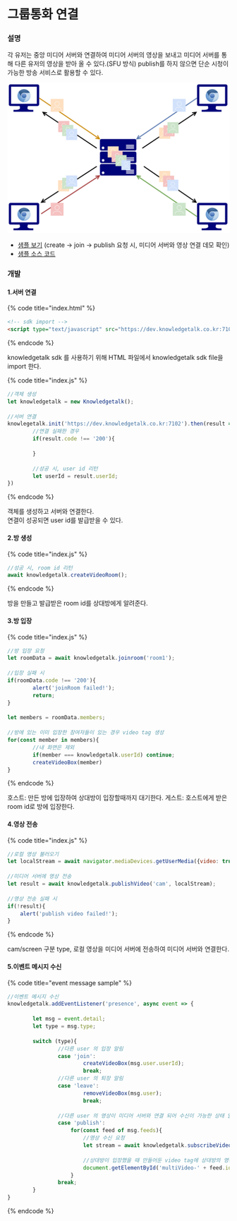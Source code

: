 # 그룹통화 연결

### 설명

각 유저는 중앙 미디어 서버와 연결하여 미디어 서버의 영상을 보내고 미디어 서버를 통해 다른 유저의 영상을 받아 올 수 있다.(SFU 방식) publish를 하지 않으면 단순 시청이 가능한 방송 서비스로 활용할 수 있다.

![sfu 방식](../img/sfu.png)

* [샘플 보기](https://dev.knowledgetalk.co.kr:3456/group) (create -> join -> publish 요청 시, 미디어 서버와 영상 연결 데모 확인)
* [샘플 소스 코드](https://github.com/kpointnotice/knowledgetalk-sample/blob/master/public/group.html)

### 개발

#### 1.서버 연결

{% code title="index.html" %}
```html
<!-- sdk import -->
<script type="text/javascript" src="https://dev.knowledgetalk.co.kr:7102/knowledgetalk.min.js"></script>
```
{% endcode %}

knowledgetalk sdk 를 사용하기 위해 HTML 파일에서 knowledgetalk sdk file을 import 한다.

{% code title="index.js" %}
```javascript
//객체 생성
let knowledgetalk = new Knowledgetalk();

//서버 연결
knowlegetalk.init('https://dev.knowledgetalk.co.kr:7102').then(result => {
        //연결 실패한 경우
        if(result.code !== '200'){
                
        }

        //성공 시, user id 리턴
        let userId = result.userId;
})
```
{% endcode %}

객체를 생성하고 서버와 연결한다.\
연결이 성공되면 user id를 발급받을 수 있다.

#### 2.방 생성

{% code title="index.js" %}
```javascript
//성공 시, room id 리턴
await knowledgetalk.createVideoRoom();
```
{% endcode %}

방을 만들고 발급받은 room id를 상대방에게 알려준다.

#### 3.방 입장

{% code title="index.js" %}
```javascript
//방 입장 요청
let roomData = await knowledgetalk.joinroom('room1');

//입장 실패 시
if(roomData.code !== '200'){
        alert('joinRoom failed!');
        return;
}

let members = roomData.members;

//방에 있는 이미 입장한 참여자들이 있는 경우 video tag 생성
for(const member in members){
        //내 화면은 제외
        if(member === knowledgetalk.userId) continue;
        createVideoBox(member)
}
```
{% endcode %}

호스트: 만든 방에 입장하여 상대방이 입장할때까지 대기한다. 게스트: 호스트에게 받은 room id로 방에 입장한다.

#### 4.영상 전송

{% code title="index.js" %}
```javascript
//로컬 영상 불러오기
let localStream = await navigator.mediaDevices.getUserMedia({video: true, audio: false});

//미디어 서버에 영상 전송
let result = await knowledgetalk.publishVideo('cam', localStream);

//영상 전송 실패 시
if(!result){
    alert('publish video failed!');
}
```
{% endcode %}

cam/screen 구분 type, 로컬 영상을 미디어 서버에 전송하여 미디어 서버와 연결한다.

#### 5.이벤트 메시지 수신

{% code title="event message sample" %}
```javascript
//이벤트 메시지 수신
knowledgetalk.addEventListener('presence', async event => {

        let msg = event.detail;
        let type = msg.type;

        switch (type){
                //다른 user 의 입장 알림
                case 'join':
                        createVideoBox(msg.user.userId);             
                        break;
                //다른 user 의 퇴장 알림
                case 'leave':
                        removeVideoBox(msg.user);
                        break;
                        
                //다른 user 의 영상이 미디어 서버와 연결 되어 수신이 가능한 상태 알림
                case 'publish':
                    for(const feed of msg.feeds){
                        //영상 수신 요청
                        let stream = await knowledgetalk.subscribeVideo(feed.id, feed.type);
                        
                        //상대방이 입장했을 때 만들어둔 video tag에 상대방의 영상 연결
                        document.getElementById('multiVideo-' + feed.id).srcObject = stream;
                    }
                break;
        }       
}
```
{% endcode %}
